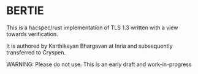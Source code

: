 BERTIE
======

This is a hacspec/rust implementation of TLS 1.3 written with a view towards verification.

It is authored by Karthikeyan Bhargavan at Inria and subsequently transferred to Cryspen.

WARNING: Please do not use. This is an early draft and work-in-progress

